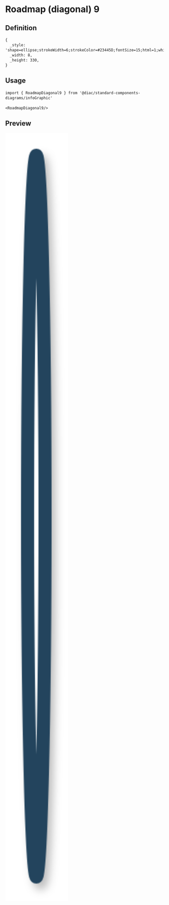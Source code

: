 # Roadmap (diagonal) 9

## Definition

```
{
  _style: 'shape=ellipse;strokeWidth=6;strokeColor=#23445D;fontSize=15;html=1;whiteSpace=wrap;fontStyle=1;fontColor=#23445D;shadow=1;',
  _width: 8,
  _height: 330,
}
```

## Usage

```
import { RoadmapDiagonal9 } from '@diac/standard-components-diagrams/infoGraphic'

<RoadmapDiagonal9/>
```

## Preview

<img src="./roadmap-diagonal-9.png" width="200"/>

